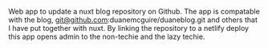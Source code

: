  Web app to update a nuxt blog repository on Github.
 The app is compatable with the blog, git@github.com:duanemcguire/duaneblog.git
   and others that I have put together with nuxt.
 By linking the repository to a netlify deploy this app opens
   admin to the non-techie and the lazy techie. 
